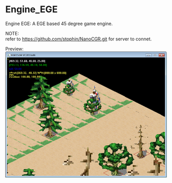 # Engine_EGE
Engine EGE: A EGE based 45 degree game engine. 

NOTE:  
refer to https://github.com/stophin/NanoCGR.git for server to connet.  

Preview:  
![Alt text](https://github.com/stophin/Engine_EGE/blob/master/Engine_EGE/Preview.png)  
